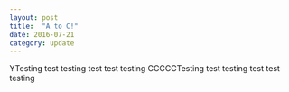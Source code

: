 ```yaml
---
layout: post
title:  "A to C!"
date: 2016-07-21
category: update
---
```

YTesting test testing test test testing CCCCCTesting test testing test test testing

